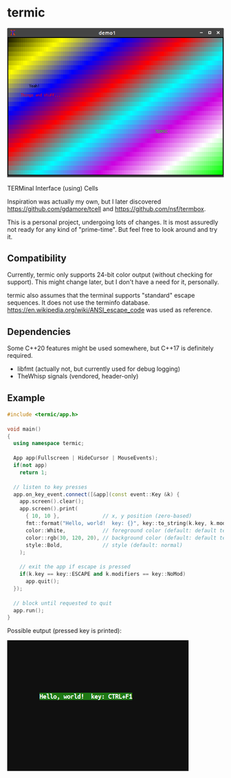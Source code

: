 # termic

![Output of demo1](screenshots/demo1.png?raw=true "Output of demo1")

TERMinal Interface (using) Cells

Inspiration was actually my own, but I later discovered https://github.com/gdamore/tcell and https://github.com/nsf/termbox.

This is a personal project, undergoing lots of changes. It is most
assuredly not ready for any kind of "prime-time".  But feel free to
look around and try it.


## Compatibility

Currently, termic only supports 24-bit color output (without checking
for support).  This might change later, but I don't have a need for
it, personally.

termic also assumes that the terminal supports "standard" escape
sequences. It does not use the terminfo
database. https://en.wikipedia.org/wiki/ANSI_escape_code was used as
reference.


## Dependencies

Some C++20 features might be used somewhere, but C++17 is definitely required.

* libfmt  (actually not, but currently used for debug logging)
* TheWhisp signals  (vendored, header-only)


## Example

```c++
#include <termic/app.h>

void main()
{
  using namespace termic;

  App app(Fullscreen | HideCursor | MouseEvents);
  if(not app)
    return 1;

  // listen to key presses
  app.on_key_event.connect([&app](const event::Key &k) {
    app.screen().clear();
    app.screen().print(
      { 10, 10 },              // x, y position (zero-based)
      fmt::format("Hello, world!  key: {}", key::to_string(k.key, k.modifiers)),
      color::White,            // foreground color (default: default terminal text color)
      color::rgb(30, 120, 20), // background color (default: default terminal color)
      style::Bold,             // style (default: normal)
	);

    // exit the app if escape is pressed
    if(k.key == key::ESCAPE and k.modifiers == key::NoMod)
      app.quit();
  });

  // block until requested to quit
  app.run();
}
```

Possible eutput (pressed key is printed):

![example](screenshots/example-output.png?raw=true "example")
